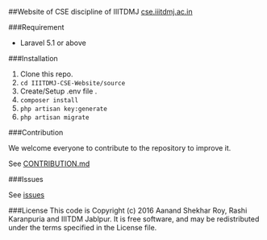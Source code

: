 ##Website of CSE discipline of IIITDMJ <a href="http://cse.iiitdmj.ac.in">cse.iiitdmj.ac.in</a>


###Requirement
* Laravel 5.1 or above


###Installation
1. Clone this repo.
2. `cd IIITDMJ-CSE-Website/source`
3. Create/Setup .env file .
4. `composer install`
5. `php artisan key:generate`
6. `php artisan migrate`

###Contribution

We welcome everyone to contribute to the repository to improve it.

See <a href="https://github.com/aanandshekharroy/IIITDMJ-CSE-Website/blob/master/CONTRIBUTION.md">CONTRIBUTION.md</a>

###Issues

See <a href="https://github.com/aanandshekharroy/IIITDMJ-CSE-Website/issues">issues</a>

###License
This code is Copyright (c) 2016 Aanand Shekhar Roy, Rashi Karanpuria and IIITDM Jablpur. It is free software, and may be redistributed under the terms specified in the License file.
